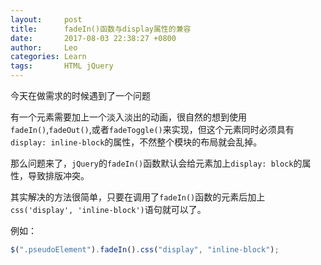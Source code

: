 ```yaml
---
layout:     post
title:      fadeIn()函数与display属性的兼容
date:       2017-08-03 22:38:27 +0800
author:     Leo
categories: Learn
tags:       HTML jQuery
---
```

今天在做需求的时候遇到了一个问题

有一个元素需要加上一个淡入淡出的动画，很自然的想到使用`fadeIn()`,`fadeOut()`,或者`fadeToggle()`来实现，但这个元素同时必须具有`display: inline-block`的属性，不然整个模块的布局就会乱掉。

那么问题来了，`jQuery`的`fadeIn()`函数默认会给元素加上`display: block`的属性，导致排版冲突。

其实解决的方法很简单，只要在调用了`fadeIn()`函数的元素后加上`css('display', 'inline-block')`语句就可以了。

例如：

```JavaScript
$(".pseudoElement").fadeIn().css("display", "inline-block");

```

